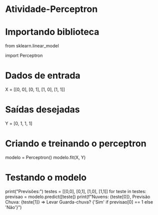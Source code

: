 # Atividade-Perceptron

# Importando biblioteca
from sklearn.linear_model 

import Perceptron

# Dados de entrada
X = [[0, 0], [0, 1], [1, 0], [1, 1]]

# Saídas desejadas
Y = [0, 1, 1, 1]

# Criando e treinando o perceptron
modelo = Perceptron()
modelo.fit(X, Y)

# Testando o modelo
print("Previsões:")
testes = [[0,0], [0,1], [1,0], [1,1]]
for teste in testes:
  previsao = modelo.predict([teste])
  print(f"Nuvens: {teste[0]}, Previsão Chuva: {teste[1]} => Levar Guarda-chuva? {'Sim' if previsao[0] == 1 else 'Não'}")
